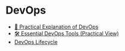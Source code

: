 # DevOps
- [🔧 Practical Explanation of DevOps](Practical-DevOps-Explanation.md)
- [🛠️ Essential DevOps Tools (Practical View)](Essential-DevOps-Tools.md)
- [DevOps Lifecycle](DevOps-Lifecycle.md)





































